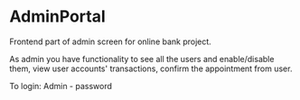 # AdminPortal

Frontend part of admin screen for online bank project.

As admin you have functionality to see all the users and enable/disable them, view user accounts' transactions, confirm the appointment 
from user.

To login:
Admin - password
